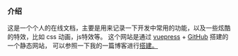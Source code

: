 ### 介绍
这是一个个人的在线文档，主要是用来记录一下开发中常用的功能，以及一些炫酷的特效，比如 css 动画，js特效等。
这个网站是通过 [vuepress](https://vuepress.vuejs.org/zh/) + [GitHub](https://github.com/) 搭建的一个静态网站，
可以参照一下我的一篇博客进行[搭建。](https://blog.csdn.net/m0_49045925/article/details/122506633?spm=1001.2014.3001.5501)